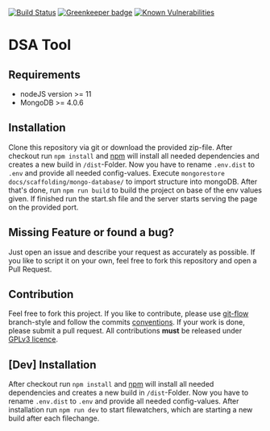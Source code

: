 [![Build Status](https://travis-ci.com/FlorianMaak/dsa-tool.svg?token=9EGyLHNBeWuwkrWi79zz&branch=master)](https://travis-ci.com/FlorianMaak/dsa-tool)
[![Greenkeeper badge](https://badges.greenkeeper.io/FlorianMaak/dsa-tool.svg)](https://greenkeeper.io/)
[![Known Vulnerabilities](https://snyk.io/test/github/FlorianMaak/dsa-tool/badge.svg)](https://snyk.io/test/github/FlorianMaak/dsa-tool)

# DSA Tool

## Requirements
* nodeJS version >= 11
* MongoDB >= 4.0.6

## Installation
Clone this repository via git or download the provided zip-file.
After checkout run ```npm install``` and [npm](https://www.npmjs.com/) will install all needed dependencies and creates a new build in ```/dist```-Folder.
Now you have to rename ```.env.dist``` to ```.env``` and provide all needed config-values.
Execute ``mongorestore docs/scaffolding/mongo-database/`` to import structure into mongoDB.
After that's done, run ```npm run build``` to build the project on base of the env values given.
If finished run the start.sh file and the server starts serving the page on the provided port.

## Missing Feature or found a bug?
Just open an issue and describe your request as accurately as possible. If you like to script it on your own, feel free to fork this repository and open a Pull Request.

## Contribution
Feel free to fork this project. If you like to contribute, please use [git-flow](https://github.com/nvie/gitflow)
branch-style and follow the commits [conventions](https://github.com/FlorianMaak/dsa-tool/wiki/Conventions). If your work is done, please submit a
pull request. All contributions **must** be released under [GPLv3 licence](https://github.com/FlorianMaak/p0weruser/blob/master/LICENSE).

## [Dev] Installation
After checkout run ```npm install``` and [npm](https://www.npmjs.com/) will install all needed dependencies and creates a new build in ```/dist```-Folder.
Now you have to rename ```.env.dist``` to ```.env``` and provide all needed config-values.
After installation run ```npm run dev``` to start filewatchers, which are starting a new build after each filechange. 

